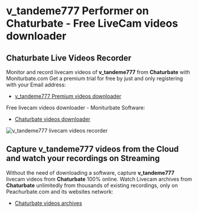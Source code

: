 # v_tandeme777 Performer on Chaturbate - Free LiveCam videos downloader

## Chaturbate Live Videos Recorder

Monitor and record livecam videos of **v_tandeme777** from **Chaturbate** with Moniturbate.com
Get a premium trial for free by just and only registering with your Email address:
* [v_tandeme777 Premium videos downloader](https://moniturbate.com/request-demo-licence-key.html)

Free livecam videos downloader - Moniturbate Software:
* [Chaturbate videos downloader](https://moniturbate.com/moniturbate-download-software.html)

![v_tandeme777 livecam videos recorder](https://peachurnet.com/templates/moniturbate-software.png)


## Capture v_tandeme777 videos from the Cloud and watch your recordings on Streaming

Without the need of downloading a software, capture **v_tandeme777** livecam videos from **Chaturbate** 100% online.
Watch Livecam archives from **Chaturbate** unlimitedly from thousands of existing recordings, only on Peachurbate.com and its websites network:
* [Chaturbate videos archives](https://peachurnet.com/)